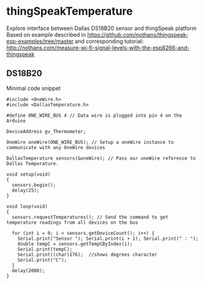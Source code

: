 # thingSpeakTemperature
Explore interface between Dallas DS18B20 sensor and thingSpeak platform
Based on example described in https://github.com/nothans/thingspeak-esp-examples/tree/master
and corresponding tutorial: http://nothans.com/measure-wi-fi-signal-levels-with-the-esp8266-and-thingspeak

## DS18B20
Minimal code snippet

```
#include <OneWire.h> 
#include <DallasTemperature.h>

#define ONE_WIRE_BUS 4 // Data wire is plugged into pin 4 on the Arduino 

DeviceAddress gv_Thermometer;

OneWire oneWire(ONE_WIRE_BUS); // Setup a oneWire instance to communicate with any OneWire devices  

DallasTemperature sensors(&oneWire); // Pass our oneWire reference to Dallas Temperature. 
  
void setup(void) 
{ 
  sensors.begin(); 
  delay(25);
} 

void loop(void) 
{ 
  sensors.requestTemperatures(); // Send the command to get temperature readings from all devices on the bus

  for (int i = 0; i < sensors.getDeviceCount(); i++) {
    Serial.print("Sensor "); Serial.print(i + 1); Serial.print(" : ");
    double tempC = sensors.getTempCByIndex(i);
    Serial.print(tempC); 
    Serial.print((char)176);  //shows degrees character
    Serial.print("C");
  }
  delay(2000); 
} 
```
